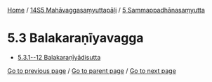 
[Home](/) / [14S5 Mahāvaggasaṃyuttapāḷi](/tipitaka/14S5.md) / [5 Sammappadhānasaṃyutta](/tipitaka/14S5/5.md)

# 5.3 Balakaraṇīyavagga

* [5.3.1--12 Balakaraṇīyādisutta](/tipitaka/14S5/5/5.3/5.3.1--12.md)

[Go to previous page](/tipitaka/14S5/5/5.2.md) / [Go to parent page](/tipitaka/14S5/5.md) / [Go to next page](/tipitaka/14S5/5/5.3/5.3.1--12.md)


